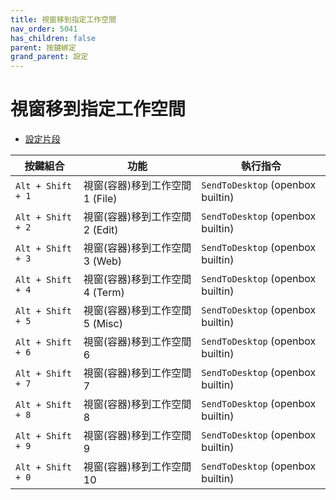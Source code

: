 ```yaml
---
title: 視窗移到指定工作空間
nav_order: 5041
has_children: false
parent: 按鍵綁定
grand_parent: 設定
---
```



# 視窗移到指定工作空間


* [設定片段](https://github.com/samwhelp/note-about-openbox/tree/gh-pages/_demo/config/openbox-config/main/share/gen/openbox-gen-rc/Section/Keybind/WindowMoveToWorkspace.php#L125-L183)

| 按鍵組合          | 功能     | 執行指令         |
| --------- | -------------------------------------------- | --------------------------------------------------- |
| `Alt + Shift + 1` | 視窗(容器)移到工作空間 1 (File) | `SendToDesktop` (openbox builtin) |
| `Alt + Shift + 2` | 視窗(容器)移到工作空間 2 (Edit) | `SendToDesktop` (openbox builtin) |
| `Alt + Shift + 3` | 視窗(容器)移到工作空間 3 (Web)  | `SendToDesktop` (openbox builtin) |
| `Alt + Shift + 4` | 視窗(容器)移到工作空間 4 (Term) | `SendToDesktop` (openbox builtin) |
| `Alt + Shift + 5` | 視窗(容器)移到工作空間 5 (Misc) | `SendToDesktop` (openbox builtin) |
| `Alt + Shift + 6` | 視窗(容器)移到工作空間 6        | `SendToDesktop` (openbox builtin) |
| `Alt + Shift + 7` | 視窗(容器)移到工作空間 7        | `SendToDesktop` (openbox builtin) |
| `Alt + Shift + 8` | 視窗(容器)移到工作空間 8        | `SendToDesktop` (openbox builtin) |
| `Alt + Shift + 9` | 視窗(容器)移到工作空間 9        | `SendToDesktop` (openbox builtin) |
| `Alt + Shift + 0` | 視窗(容器)移到工作空間 10        | `SendToDesktop` (openbox builtin) |
